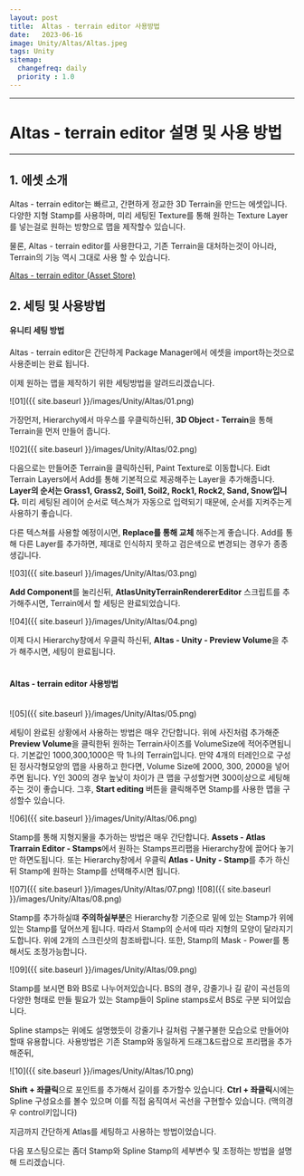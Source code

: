 ```yaml
---
layout: post
title:  Altas - terrain editor 사용방법
date:   2023-06-16
image: Unity/Altas/Altas.jpeg
tags: Unity
sitemap:
  changefreq: daily
  priority : 1.0
---
```




---
# Altas - terrain editor 설명 및 사용 방법
---
## 1. 에셋 소개
Altas - terrain editor는 빠르고, 간편하게 정교한 3D Terrain을 만드는 에셋입니다. 다양한 지형 Stamp를 사용하며, 미리 세팅된 Texture를 통해 원하는 Texture Layer를 넣는걸로 원하는 방향으로 맵을 제작할수 있습니다.

물론, Altas - terrain editor를 사용한다고, 기존 Terrain을 대처하는것이 아니라, Terrain의 기능 역시 그대로 사용 할 수 있습니다.


[Altas - terrain editor (Asset Store)](https://assetstore.unity.com/packages/tools/terrain/atlas-terrain-editor-207568)

## 2. 세팅 및 사용방법
#### 유니티 세팅 방법
Altas - terrain editor은 간단하게 Package Manager에서 에셋을 import하는것으로 사용준비는 완료 됩니다.

이제 원하는 맵을 제작하기 위한 세팅방법을 알려드리겠습니다.

![01]({{ site.baseurl }}/images/Unity/Altas/01.png)

가장먼저, Hierarchy에서 마우스를 우클릭하신뒤, **3D Object - Terrain**을 통해 Terrain을 먼저 만들어 줍니다.

![02]({{ site.baseurl }}/images/Unity/Altas/02.png)

다음으로는 만들어준 Terrain을 클릭하신뒤, Paint Texture로 이동합니다. Eidt Terrain Layers에서 Add를 통해 기본적으로 제공해주는 Layer을 추가해줍니다.
**Layer의 순서는 Grass1, Grass2, Soil1, Soil2, Rock1, Rock2, Sand, Snow입니다.**  미리 세팅된 레이어 순서로 텍스쳐가 자동으로 입력되기 때문에, 순서를 지켜주는게 사용하기 좋습니다.

다른 텍스쳐를 사용할 예정이시면, **Replace를 통해 교체** 해주는게 좋습니다. Add를 통해 다른 Layer를 추가하면, 제대로 인식하지 못하고 검은색으로 변경되는 경우가 종종 생깁니다.

![03]({{ site.baseurl }}/images/Unity/Altas/03.png)

**Add Component**를 눌리신뒤, **AtlasUnityTerrainRendererEditor** 스크립트를 추가해주시면, Terrain에서 할 세팅은 완료되었습니다.

![04]({{ site.baseurl }}/images/Unity/Altas/04.png)

이제 다시 Hierarchy창에서 우클릭 하신뒤, **Altas - Unity - Preview Volume**을 추가 해주시면, 세팅이 완료됩니다.
<br>
<br>
#### Altas - terrain editor 사용방법
<br>
![05]({{ site.baseurl }}/images/Unity/Altas/05.png)

세팅이 완료된 상황에서 사용하는 방법은 매우 간단합니다.
위에 사진처럼 추가해준 **Preview Volume**을 클릭한뒤 
원하는 Terrain사이즈를 VolumeSize에 적어주면됩니다. 기본값인 1000,300,1000은 딱 1나의 Terrain입니다. 만약 4개의 터레인으로 구성된 정사각형모양의 맵을 사용하고 한다면, Volume Size에 2000, 300, 2000을 넣어주면 됩니다. Y인 300의 경우 높낮이 차이가 큰 맵을 구성할거면 300이상으로 세팅해주는 것이 좋습니다. 그후, **Start editing** 버튼을 클릭해주면 Stamp를 사용한 맵을 구성할수 있습니다.

![06]({{ site.baseurl }}/images/Unity/Altas/06.png)

Stamp를 통해 지형지물을 추가하는 방법은 매우 간단합니다.
**Assets - Atlas Trarrain Editor - Stamps**에서 원하는 Stamps프리팹을 Hierarchy창에 끌어다 놓기만 하면도됩니다. 또는 Hierarchy창에서 우클릭 **Atlas - Unity - Stamp**를 추가 하신뒤 Stamp에 원하는 Stamp를 선택해주시면 됩니다.

![07]({{ site.baseurl }}/images/Unity/Altas/07.png)
![08]({{ site.baseurl }}/images/Unity/Altas/08.png)

Stamp를 추가하실떄 **주의하실부분**은 Hierarchy창 기준으로 밑에 있는 Stamp가 위에있는 Stamp를 덮어쓰게 됩니다. 따라서 Stamp의 순서에 따라 지형의 모양이 달라지기도합니다.
위에 2개의 스크린샷의 참조바랍니다. 또한, Stamp의 Mask - Power를 통해서도 조정가능합니다.

![09]({{ site.baseurl }}/images/Unity/Altas/09.png)

Stamp를 보시면 B와 BS로 나누어저있습니다. BS의 경우, 강줄기나 길 같이 곡선등의 다양한 형태로 만들 필요가 있는 Stamp들이 Spline stamps로서 BS로 구분 되어있습니다.

Spline stamps는 위에도 설명했듯이 강줄기나 길처럼 구불구불한 모습으로 만들어야 할때 유용합니다. 사용방법은 기존 Stamp와 동일하게 드래그&드랍으로 프리팹을 추가해준뒤,

![10]({{ site.baseurl }}/images/Unity/Altas/10.png)


**Shift + 좌클릭**으로 포인트를 추가해서 길이를 추가할수 있습니다. 
**Ctrl + 좌클릭**시에는 Spline 구성요소를 볼수 있으며 이를 직접 움직여서 곡선을 구현할수 있습니다.
(맥의경우  control키입니다)

지금까지 간단하게 Atlas를 세팅하고 사용하는 방법이었습니다.

다음 포스팅으로는 좀더 Stamp와 Spline Stamp의 세부변수 및 조정하는 방법을 설명해 드리겠습니다.


